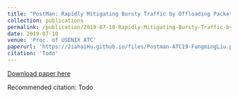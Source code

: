 ```yaml
---
title: "PostMan: Rapidly Mitigating Bursty Traffic by Offloading Packet Processing"
collection: publications
permalink: /publication/2019-07-10-Rapidly-Mitigating-Bursty-Traffic-by-Offloading-Packet-Processing
date: 2019-07-10
venue: 'Proc. of USENIX ATC'
paperurl: 'https://JiahaiHu.github.io/files/Postman-ATC19-FangmingLiu.pdf'
citation: 'Todo'
---
```


<a href='https://JiahaiHu.github.io/files/Postman-ATC19-FangmingLiu.pdf'>Download paper here</a>

Recommended citation: Todo
